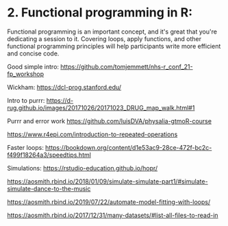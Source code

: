 
# 2. Functional programming in R: 

Functional programming is an important concept, and it's great that you're dedicating a session to it. Covering loops, apply functions, and other functional programming principles will help participants write more efficient and concise code.

Good simple intro: https://github.com/tomjemmett/nhs-r_conf_21-fp_workshop

Wickham: 
https://dcl-prog.stanford.edu/

Intro to purrr: https://d-rug.github.io/images/20171026/20171023_DRUG_map_walk.html#1

Purrr and error work
https://github.com/luisDVA/physalia-gtmoR-course

https://www.r4epi.com/introduction-to-repeated-operations

Faster loops: https://bookdown.org/content/d1e53ac9-28ce-472f-bc2c-f499f18264a3/speedtips.html


Simulations: https://rstudio-education.github.io/hopr/

https://aosmith.rbind.io/2018/01/09/simulate-simulate-part1/#simulate-simulate-dance-to-the-music

https://aosmith.rbind.io/2019/07/22/automate-model-fitting-with-loops/

https://aosmith.rbind.io/2017/12/31/many-datasets/#list-all-files-to-read-in

